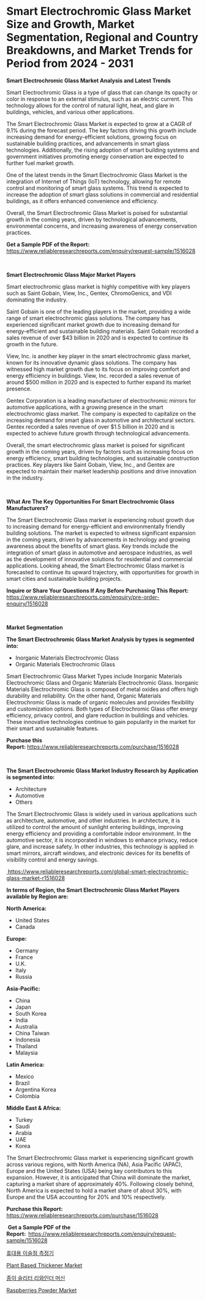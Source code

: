 <p><h1>Smart Electrochromic Glass Market Size and Growth, Market Segmentation, Regional and Country Breakdowns, and Market Trends for Period from 2024 -  2031</h1></p><p><strong>Smart Electrochromic Glass Market Analysis and Latest Trends</strong></p>
<p><p>Smart Electrochromic Glass is a type of glass that can change its opacity or color in response to an external stimulus, such as an electric current. This technology allows for the control of natural light, heat, and glare in buildings, vehicles, and various other applications.</p><p>The Smart Electrochromic Glass Market is expected to grow at a CAGR of 9.1% during the forecast period. The key factors driving this growth include increasing demand for energy-efficient solutions, growing focus on sustainable building practices, and advancements in smart glass technologies. Additionally, the rising adoption of smart building systems and government initiatives promoting energy conservation are expected to further fuel market growth.</p><p>One of the latest trends in the Smart Electrochromic Glass Market is the integration of Internet of Things (IoT) technology, allowing for remote control and monitoring of smart glass systems. This trend is expected to increase the adoption of smart glass solutions in commercial and residential buildings, as it offers enhanced convenience and efficiency.</p><p>Overall, the Smart Electrochromic Glass Market is poised for substantial growth in the coming years, driven by technological advancements, environmental concerns, and increasing awareness of energy conservation practices.</p></p>
<p><strong>Get a Sample PDF of the Report:&nbsp;</strong> <a href="https://www.reliableresearchreports.com/enquiry/request-sample/1516028">https://www.reliableresearchreports.com/enquiry/request-sample/1516028</a></p>
<p>&nbsp;</p>
<p><strong>Smart Electrochromic Glass Major Market Players</strong></p>
<p><p>Smart electrochromic glass market is highly competitive with key players such as Saint Gobain, View, Inc., Gentex, ChromoGenics, and VDI dominating the industry. </p><p>Saint Gobain is one of the leading players in the market, providing a wide range of smart electrochromic glass solutions. The company has experienced significant market growth due to increasing demand for energy-efficient and sustainable building materials. Saint Gobain recorded a sales revenue of over $43 billion in 2020 and is expected to continue its growth in the future.</p><p>View, Inc. is another key player in the smart electrochromic glass market, known for its innovative dynamic glass solutions. The company has witnessed high market growth due to its focus on improving comfort and energy efficiency in buildings. View, Inc. recorded a sales revenue of around $500 million in 2020 and is expected to further expand its market presence.</p><p>Gentex Corporation is a leading manufacturer of electrochromic mirrors for automotive applications, with a growing presence in the smart electrochromic glass market. The company is expected to capitalize on the increasing demand for smart glass in automotive and architectural sectors. Gentex recorded a sales revenue of over $1.5 billion in 2020 and is expected to achieve future growth through technological advancements.</p><p>Overall, the smart electrochromic glass market is poised for significant growth in the coming years, driven by factors such as increasing focus on energy efficiency, smart building technologies, and sustainable construction practices. Key players like Saint Gobain, View, Inc., and Gentex are expected to maintain their market leadership positions and drive innovation in the industry.</p></p>
<p>&nbsp;</p>
<p><strong>What Are The Key Opportunities For Smart Electrochromic Glass Manufacturers?</strong></p>
<p><p>The Smart Electrochromic Glass market is experiencing robust growth due to increasing demand for energy-efficient and environmentally friendly building solutions. The market is expected to witness significant expansion in the coming years, driven by advancements in technology and growing awareness about the benefits of smart glass. Key trends include the integration of smart glass in automotive and aerospace industries, as well as the development of innovative solutions for residential and commercial applications. Looking ahead, the Smart Electrochromic Glass market is forecasted to continue its upward trajectory, with opportunities for growth in smart cities and sustainable building projects.</p></p>
<p><strong>Inquire or Share Your Questions If Any Before Purchasing This Report:</strong> <a href="https://www.reliableresearchreports.com/enquiry/pre-order-enquiry/1516028">https://www.reliableresearchreports.com/enquiry/pre-order-enquiry/1516028</a></p>
<p>&nbsp;</p>
<p><strong>Market Segmentation</strong></p>
<p><strong>The Smart Electrochromic Glass Market Analysis by types is segmented into:</strong></p>
<p><ul><li>Inorganic Materials Electrochromic Glass</li><li>Organic Materials Electrochromic Glass</li></ul></p>
<p><p>Smart Electrochromic Glass Market Types include Inorganic Materials Electrochromic Glass and Organic Materials Electrochromic Glass. Inorganic Materials Electrochromic Glass is composed of metal oxides and offers high durability and reliability. On the other hand, Organic Materials Electrochromic Glass is made of organic molecules and provides flexibility and customization options. Both types of Electrochromic Glass offer energy efficiency, privacy control, and glare reduction in buildings and vehicles. These innovative technologies continue to gain popularity in the market for their smart and sustainable features.</p></p>
<p><strong>Purchase this Report:&nbsp;</strong><a href="https://www.reliableresearchreports.com/purchase/1516028">https://www.reliableresearchreports.com/purchase/1516028</a></p>
<p>&nbsp;</p>
<p><strong>The Smart Electrochromic Glass Market Industry Research by Application is segmented into:</strong></p>
<p><ul><li>Architecture</li><li>Automotive</li><li>Others</li></ul></p>
<p><p>The Smart Electrochromic Glass is widely used in various applications such as architecture, automotive, and other industries. In architecture, it is utilized to control the amount of sunlight entering buildings, improving energy efficiency and providing a comfortable indoor environment. In the automotive sector, it is incorporated in windows to enhance privacy, reduce glare, and increase safety. In other industries, this technology is applied in smart mirrors, aircraft windows, and electronic devices for its benefits of visibility control and energy savings.</p></p>
<p><a href="https://www.reliableresearchreports.com/global-smart-electrochromic-glass-market-r1516028">&nbsp;https://www.reliableresearchreports.com/global-smart-electrochromic-glass-market-r1516028</a></p>
<p><strong>In terms of Region, the Smart Electrochromic Glass Market Players available by Region are:</strong></p>
<p>
    <p> <strong> North America: </strong>
        <ul>
            <li>United States</li>
            <li>Canada</li>
        </ul>
        </p> 
    <p> <strong> Europe: </strong>
        <ul>
            <li>Germany</li>
            <li>France</li>
            <li>U.K.</li>
            <li>Italy</li>
            <li>Russia</li>
        </ul>
        </p> 
    <p> <strong> Asia-Pacific: </strong>
        <ul>
            <li>China</li>
            <li>Japan</li>
            <li>South Korea</li>
            <li>India</li>
            <li>Australia</li>
            <li>China Taiwan</li>
            <li>Indonesia</li>
            <li>Thailand</li>
            <li>Malaysia</li>
        </ul>
        </p> 
    <p> <strong> Latin America: </strong>
        <ul>
            <li>Mexico</li>
            <li>Brazil</li>
            <li>Argentina Korea</li>
            <li>Colombia</li>
        </ul>
        </p> 
    <p> <strong> Middle East & Africa: </strong>
        <ul>
            <li>Turkey</li>
            <li>Saudi</li>
            <li>Arabia</li>
            <li>UAE</li>
            <li>Korea</li>
        </ul>
    </p>
    </p>
<p><p>The Smart Electrochromic Glass market is experiencing significant growth across various regions, with North America (NA), Asia Pacific (APAC), Europe and the United States (USA) being key contributors to this expansion. However, it is anticipated that China will dominate the market, capturing a market share of approximately 40%. Following closely behind, North America is expected to hold a market share of about 30%, with Europe and the USA accounting for 20% and 10% respectively.</p></p>
<p><strong>Purchase this Report: </strong><a href="https://www.reliableresearchreports.com/purchase/1516028">https://www.reliableresearchreports.com/purchase/1516028</a></p>
<p>&nbsp;<strong>Get a Sample PDF of the Report:&nbsp;&nbsp;</strong><a href="https://www.reliableresearchreports.com/enquiry/request-sample/1516028">https://www.reliableresearchreports.com/enquiry/request-sample/1516028</a></p>
<p><strong></strong></p>
<p><p><a href="https://medium.com/@jackiefauhey9089475/2024%EB%85%84%EB%B6%80%ED%84%B0-2031%EB%85%84%EA%B9%8C%EC%A7%80-%EC%9D%98-%EC%97%B0%ED%8F%89%EA%B7%A0-%EC%84%B1%EC%9E%A5%EB%A5%A0%EB%A1%9C-%ED%99%95%EB%8C%80%EB%90%98%EA%B3%A0-%EC%9E%88%EB%8A%94-%ED%9C%B4%EB%8C%80%EC%9A%A9-%EC%9D%B4%EC%8A%AC%EC%A0%90-%EC%9E%A5%EB%B9%84-%EC%8B%9C%EC%9E%A5-%EA%B7%9C%EB%AA%A8%EC%97%90-%EB%8C%80%ED%95%9C-%ED%86%B5%EC%B0%B0%EB%A0%A5-7c1a8fca8a13">휴대용 이슬점 측정기</a></p><p><a href="https://issuu.com/reportprime-2/docs/plant-based-thickener-market-size-2030.pptx">Plant Based Thickener Market</a></p><p><a href="https://medium.com/@simeonbode1/%EC%A7%80%EA%B8%88%EB%B6%80%ED%84%B0-2024%EB%85%84%EC%97%90%EC%84%9C-2031%EB%85%84%EA%B9%8C%EC%A7%80%EC%9D%98-%EA%B8%B0%EA%B0%84-%EB%8F%99%EC%95%88-%EC%A2%85%EC%9D%B4-%EC%8B%9C%EC%9E%A5-%EC%97%AD%ED%95%99%EA%B3%BC-%EC%84%B1%EC%9E%A5-%EB%8F%99%EB%A0%A5%EC%9D%84-%EB%B6%84%EC%84%9D%ED%95%98%EC%97%AC-%EC%98%88%EC%B8%A1%ED%95%98%EB%8A%94-%EC%8A%AC%EB%A6%AC%ED%84%B0-%EB%A6%AC%EC%99%80%EC%9D%B8%EB%8D%94-%EA%B8%B0%EA%B3%84%EB%A5%BC-%EB%B6%84%EC%84%9D%ED%95%A9%EB%8B%88%EB%8B%A4-f27cf0868075">종이 슬리터 리와인더 머신</a></p><p><a href="https://issuu.com/reportprime-2/docs/raspberries-powder-market-size-2030.pptx">Raspberries Powder Market</a></p></p>